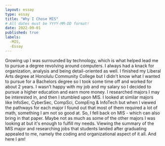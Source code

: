```yaml
---
layout: essay
type: essay
title: "Why I Chose MIS"
# All dates must be YYYY-MM-DD format!
date: 2022-09-01
published: true
labels:
  -MIS,
  -Essay
---
```

Growing up I was surrounded by technology, which is what helped lead me to pursue a degree revolving around computers. I always had a knack for organization, analysis and being detail-oriented as well. I finished my Liberal Arts degree at Honolulu Community College but I didn't know what I wanted to pursue for a Bachelors degree so I took some time off and worked for about 2 years. I wasn't happy with my job and my salary so I decided to pursue a higher education and earn more money. I researched majors I may be interested in, and then I stumbled upon MIS. I looked at similar majors like InfoSec, CyberSec, CompSci, CompEng & InfoTech but when I viewed the pathways for each major I found out that most of them required a lot of math, something I am not so good at. So, I fell back on MIS - which can also bring in that paper. Maybe not as much as some of the other majors I was looking at but it's enough to fulfill my needs. Viewing the summary of the MIS major and researching jobs that students landed after graduating appealed to me, namely the coding and organizational aspect of it all. And here I am!
